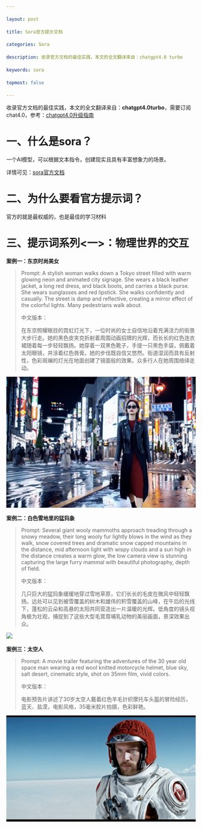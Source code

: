 ```yaml
---

layout: post

title: Sora官方提示文档

categories: Sora

description: 收录官方文档的最佳实践，本文的全文翻译来自：chatgpt4.0 turbo

keywords: sora

topmost: false

---
```

收录官方文档的最佳实践，本文的全文翻译来自：**chatgpt4.0turbo**，需要订阅chat4.0，参考：[chatgpt4.0升级指南](https://www.chatgptzixun.com/2024/02/29/upgrade-chatgpt/)



# 一、什么是sora？

一个AI模型，可以根据文本指令，创建现实且具有丰富想象力的场景。

详情可见：[sora官方文档](https://openai.com/sora)

# 二、为什么要看官方提示词？

官方的就是最权威的，也是最佳的学习材料

# 三、提示词系列<一>：物理世界的交互

**案例一：东京时尚美女**

>Prompt: A stylish woman walks down a Tokyo street filled with warm glowing neon and animated city signage. She wears a black leather jacket, a long red dress, and black boots, and carries a black purse. She wears sunglasses and red lipstick. She walks confidently and casually. The street is damp and reflective, creating a mirror effect of the colorful lights. Many pedestrians walk about.
>
>
>
>中文版本：
>
>在东京照耀眼目的霓虹灯光下，一位时尚的女士自信地沿着充满活力的街景大步行走。她的黑色皮夹克折射着周围动画招牌的光辉，而长长的红色连衣裙随着每一步轻轻飘扬。她穿着一双黑色靴子，手提一只黑色手袋，佩戴着太阳眼镜，并涂着红色唇膏。她的步伐既自信又悠然。街道湿润而具有反射性，色彩斑斓的灯光在地面创建了镜面般的效果。众多行人在她周围络绎走动。

![](/images/sora/tokyo-beauty.png)



**案例二：白色雪地里的猛犸象**

>Prompt: Several giant wooly mammoths approach treading through a snowy meadow, their long wooly fur lightly blows in the wind as they walk, snow covered trees and dramatic snow capped mountains in the distance, mid afternoon light with wispy clouds and a sun high in the distance creates a warm glow, the low camera view is stunning capturing the large furry mammal with beautiful photography, depth of field.
>
>
>
>
>
>中文版本：
>
>几只巨大的猛犸象缓缓地穿过雪地草原，它们长长的毛皮在微风中轻轻飘扬。远处可以见到被雪覆盖的树木和雄伟的积雪覆盖的山峰，在午后的光线下，蓬松的云朵和高悬的太阳共同营造出一片温暖的光辉。低角度的镜头视角极为壮观，捕捉到了这些大型毛茸茸哺乳动物的美丽画面，景深效果出众。

![](images/sora/elephant.png)



**案例三：太空人**

>Prompt: A movie trailer featuring the adventures of the 30 year old space man wearing a red wool knitted motorcycle helmet, blue sky, salt desert, cinematic style, shot on 35mm film, vivid colors.
>
>
>
>中文版本：
>
>电影预告片讲述了30岁太空人戴着红色羊毛针织摩托车头盔的冒险经历，蓝天、盐漠，电影风格，35毫米胶片拍摄，色彩鲜艳。
>
>

![](images/sora/space-man.png)







